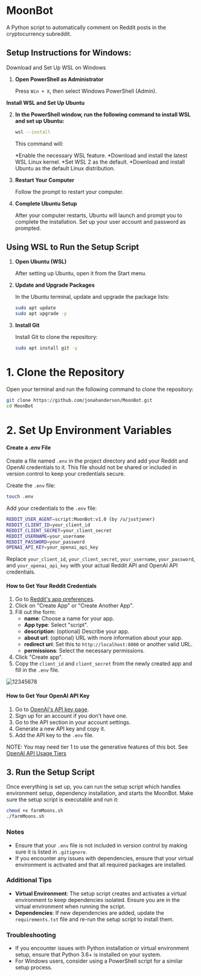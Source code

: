 # MoonBot

A Python script to automatically comment on Reddit posts in the cryptocurrency subreddit.

## Setup Instructions for Windows:

Download and Set Up WSL on Windows
1. **Open PowerShell as Administrator**

   Press `Win + X`, then select Windows PowerShell (Admin).

**Install WSL and Set Up Ubuntu**

2. **In the PowerShell window, run the following command to install WSL and set up Ubuntu:**

   ```sh
   wsl --install
   ```

   This command will:
   
   *Enable the necessary WSL feature.
   *Download and install the latest WSL Linux kernel.
   *Set WSL 2 as the default.
   *Download and install Ubuntu as the default Linux distribution.

3. **Restart Your Computer**

   Follow the prompt to restart your computer.

4. **Complete Ubuntu Setup**

   After your computer restarts, Ubuntu will launch and prompt you to complete the installation. Set up your user account and password as prompted.

## Using WSL to Run the Setup Script

1. **Open Ubuntu (WSL)**

   After setting up Ubuntu, open it from the Start menu.

2. **Update and Upgrade Packages**

   In the Ubuntu terminal, update and upgrade the package lists:
   
   ```sh
   sudo apt update
   sudo apt upgrade -y
   ```

3. **Install Git**


   Install Git to clone the repository:
   
   ```sh
   sudo apt install git -y
   ```

# 1. Clone the Repository

Open your terminal and run the following command to clone the repository:

```sh
git clone https://github.com/jonahanderson/MoonBot.git
cd MoonBot
```

# 2. Set Up Environment Variables

#### Create a .env File

Create a file named `.env` in the project directory and add your Reddit and OpenAI credentials to it. This file should not be shared or included in version control to keep your credentials secure.

Create the `.env` file:

```sh
touch .env
```
Add your credentials to the `.env` file:

```sh
REDDIT_USER_AGENT=script:MoonBot:v1.0 (by /u/justjoner)
REDDIT_CLIENT_ID=your_client_id
REDDIT_CLIENT_SECRET=your_client_secret
REDDIT_USERNAME=your_username
REDDIT_PASSWORD=your_password
OPENAI_API_KEY=your_openai_api_key
```

Replace `your_client_id`, `your_client_secret`, `your_username`, `your_password`, and `your_openai_api_key` with your actual Reddit API and OpenAI API credentials.

#### How to Get Your Reddit Credentials

1. Go to [Reddit's app preferences](https://www.reddit.com/prefs/apps).
2. Click on "Create App" or "Create Another App".
3. Fill out the form:
   - **name**: Choose a name for your app.
   - **App type**: Select "script".
   - **description**: (optional) Describe your app.
   - **about url**: (optional) URL with more information about your app.
   - **redirect uri**: Set this to `http://localhost:8000` or another valid URL.
   - **permissions**: Select the necessary permissions.
4. Click "Create app".
5. Copy the `client_id` and `client_secret` from the newly created app and fill in the `.env` file.

![12345678](https://github.com/jonahanderson/MoonBot/assets/46908058/6421ec45-acb8-4080-9864-5d5283fb6be8)


#### How to Get Your OpenAI API Key

1. Go to [OpenAI's API key page](https://beta.openai.com/signup/).
2. Sign up for an account if you don't have one.
3. Go to the API section in your account settings.
4. Generate a new API key and copy it.
5. Add the API key to the `.env` file.

NOTE: You may need tier 1 to use the generative features of this bot. See [OpenAI API Usage Tiers](https://platform.openai.com/docs/guides/rate-limits/usage-tiers)

## 3. Run the Setup Script

Once everything is set up, you can run the setup script which handles environment setup, dependency installation, and starts the MoonBot. Make sure the setup script is executable and run it:

```sh
chmod +x farmMoons.sh
./farmMoons.sh
```

### Notes

- Ensure that your `.env` file is not included in version control by making sure it is listed in `.gitignore`.
- If you encounter any issues with dependencies, ensure that your virtual environment is activated and that all required packages are installed.

### Additional Tips

- **Virtual Environment**: The setup script creates and activates a virtual environment to keep dependencies isolated. Ensure you are in the virtual environment when running the script.
- **Dependencies**: If new dependencies are added, update the `requirements.txt` file and re-run the setup script to install them.

### Troubleshooting

- If you encounter issues with Python installation or virtual environment setup, ensure that Python 3.6+ is installed on your system.
- For Windows users, consider using a PowerShell script for a similar setup process.
